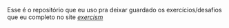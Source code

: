 Esse é o repositório que eu uso pra deixar guardado os exercícios/desafios que eu completo no site <em><a href="https://exercism.org">exercism</a></em>
